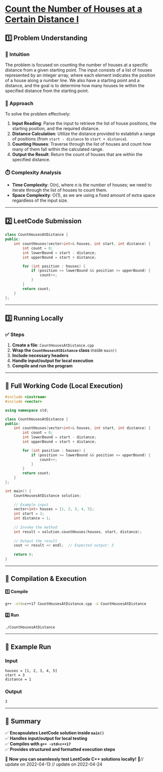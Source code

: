 # **[Count the Number of Houses at a Certain Distance I](https://leetcode.com/problems/count-the-number-of-houses-at-a-certain-distance-i/description/)**  

## **1️⃣ Problem Understanding**  
### **📌 Intuition**  
The problem is focused on counting the number of houses at a specific distance from a given starting point. The input consists of a list of houses represented by an integer array, where each element indicates the position of a house along a number line. We also have a starting point and a distance, and the goal is to determine how many houses lie within the specified distance from the starting point.

### **🚀 Approach**  
To solve the problem effectively:
1. **Input Reading**: Parse the input to retrieve the list of house positions, the starting position, and the required distance.
2. **Distance Calculation**: Utilize the distance provided to establish a range of positions (from `start - distance` to `start + distance`).
3. **Counting Houses**: Traverse through the list of houses and count how many of them fall within the calculated range.
4. **Output the Result**: Return the count of houses that are within the specified distance.

### **⏱️ Complexity Analysis**  
- **Time Complexity**: O(n), where n is the number of houses; we need to iterate through the list of houses to count them.
- **Space Complexity**: O(1), as we are using a fixed amount of extra space regardless of the input size.

---  

## **2️⃣ LeetCode Submission**  
```cpp
class CountHousesAtDistance {
public:
    int countHouses(vector<int>& houses, int start, int distance) {
        int count = 0;
        int lowerBound = start - distance;
        int upperBound = start + distance;

        for (int position : houses) {
            if (position >= lowerBound && position <= upperBound) {
                count++;
            }
        }
        return count;
    }
};
```  

---  

## **3️⃣ Running Locally**  
### **✅ Steps**  
1. **Create a file**: `CountHousesAtDistance.cpp`  
2. **Wrap the `CountHousesAtDistance` class** inside `main()`  
3. **Include necessary headers**  
4. **Handle input/output for local execution**  
5. **Compile and run the program**  

---  

## **📝 Full Working Code (Local Execution)**  
```cpp
#include <iostream>
#include <vector>

using namespace std;

class CountHousesAtDistance {
public:
    int countHouses(vector<int>& houses, int start, int distance) {
        int count = 0;
        int lowerBound = start - distance;
        int upperBound = start + distance;

        for (int position : houses) {
            if (position >= lowerBound && position <= upperBound) {
                count++;
            }
        }
        return count;
    }
};

int main() {
    CountHousesAtDistance solution;
    
    // Example input
    vector<int> houses = {1, 2, 3, 4, 5};
    int start = 3;
    int distance = 1;
    
    // Invoke the method
    int result = solution.countHouses(houses, start, distance);
    
    // Output the result
    cout << result << endl;  // Expected output: 3
    
    return 0;
}
```  

---  

## **🔧 Compilation & Execution**  
#### **1️⃣ Compile**  
```bash
g++ -std=c++17 CountHousesAtDistance.cpp -o CountHousesAtDistance
```  

#### **2️⃣ Run**  
```bash
./CountHousesAtDistance
```  

---  

## **🎯 Example Run**  
### **Input**  
```
houses = [1, 2, 3, 4, 5]
start = 3
distance = 1
```  
### **Output**  
```
3
```  

---  

## **📌 Summary**  
✅ **Encapsulates LeetCode solution inside `main()`**  
✅ **Handles input/output for local testing**  
✅ **Compiles with `g++ -std=c++17`**  
✅ **Provides structured and formatted execution steps**  

🚀 **Now you can seamlessly test LeetCode C++ solutions locally!** 🚀// update on 2022-04-13
// update on 2022-04-24
